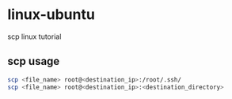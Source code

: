# linux-ubuntu
scp linux tutorial
## scp usage
```bash
scp <file_name> root@<destination_ip>:/root/.ssh/
scp <file_name> root@<destination_ip>:<destination_directory>
```
